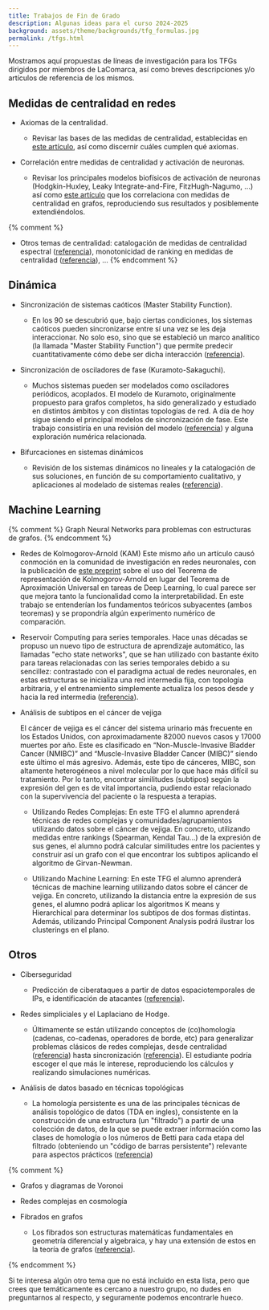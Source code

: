 ```yaml
---
title: Trabajos de Fin de Grado
description: Algunas ideas para el curso 2024-2025
background: assets/theme/backgrounds/tfg_formulas.jpg
permalink: /tfgs.html
---
```


Mostramos aquí propuestas de líneas de investigación para los TFGs dirigidos por miembros de LaComarca, así como breves descripciones y/o artículos de referencia de los mismos.

## Medidas de centralidad en redes

- Axiomas de la centralidad.
    - Revisar las bases de las medidas de centralidad, establecidas en <a href="https://www.internetmathematicsjournal.com/article/1564.pdf">este artículo</a>, así como discernir cuáles cumplen qué axiomas.
    
- Correlación entre medidas de centralidad y activación de neuronas.
    - Revisar los principales modelos biofísicos de activación de neuronas (Hodgkin-Huxley, Leaky Integrate-and-Fire, FitzHugh-Nagumo, ...) así como <a href="https://www.worldscientific.com/doi/abs/10.1142/S0129065717500137">este artículo</a> que los correlaciona con medidas de centralidad en grafos, reproduciendo sus resultados y posiblemente extendiéndolos.


{% comment %}
- Otros temas de centralidad: catalogación de medidas de centralidad espectral (<a href="https://www.cambridge.org/core/journals/network-science/article/spectral-ranking/99ACDCD0CC1B774AB0041FB16AB43D1B">referencia</a>), monotonicidad de ranking en medidas de centralidad (<a href="https://www.cambridge.org/core/journals/network-science/article/rank-monotonicity-in-centrality-measures/A9862BBD3DE668985941D21C3F63259C">referencia</a>), ...
{% endcomment %}

## Dinámica

- Sincronización de sistemas caóticos (Master Stability Function).
    - En los 90 se descubrió que, bajo ciertas condiciones, los sistemas caóticos pueden sincronizarse entre sí una vez se les deja interaccionar. No solo eso, sino que se estableció un marco analítico (la llamada "Master Stability Function") que permite predecir cuantitativamente cómo debe ser dicha interacción (<a href="https://doi.org/10.1016/j.physrep.2008.09.002">referencia</a>).

- Sincronización de osciladores de fase (Kuramoto-Sakaguchi).
    - Muchos sistemas pueden ser modelados como osciladores periódicos, acoplados. El modelo de Kuramoto, originalmente propuesto para grafos completos, ha sido generalizado y estudiado en distintos ámbitos y con distintas topologías de red. A día de hoy sigue siendo el principal modelos de sincronización de fase. Este trabajo consistiría en una revisión del modelo (<a href="https://www.sciencedirect.com/science/article/pii/S0370157315004408?via%3Dihub">referencia</a>) y alguna exploración numérica relacionada.

- Bifurcaciones en sistemas dinámicos
    - Revisión de los sistemas dinámicos no lineales y la catalogación de sus soluciones, en función de su comportamiento cualitativo, y aplicaciones al modelado de sistemas reales (<a href="https://www.biodyn.ro/course/literatura/Nonlinear_Dynamics_and_Chaos_2018_Steven_H._Strogatz.pdf">referencia</a>).

## Machine Learning

{% comment %}
Graph Neural Networks para problemas con estructuras de grafos.
{% endcomment %}

- Redes de Kolmogorov-Arnold (KAM)
    Este mismo año un artículo causó conmoción en la comunidad de investigación en redes neuronales, con la publicación de <a href="https://arxiv.org/abs/2404.19756">este preprint</a> sobre el uso del Teorema de representación de Kolmogorov-Arnold en lugar del Teorema de Aproximación Universal en tareas de Deep Learning, lo cual parece ser que mejora tanto la funcionalidad como la interpretabilidad. En este trabajo se entenderían los fundamentos teóricos subyacentes (ambos teoremas) y se propondría algún experimento numérico de comparación. 

- Reservoir Computing para series temporales.
    Hace unas décadas se propuso un nuevo tipo de estructura de aprendizaje automático, las llamadas "echo state networks", que se han utilizado con bastante éxito para tareas relacionadas con las series temporales debido a su sencillez: contrastado con el paradigma actual de redes neuronales, en estas estructuras se inicializa una red intermedia fija, con topología arbitraria, y el entrenamiento simplemente actualiza los pesos desde y hacia la red intermedia (<a href="https://martinuzzifrancesco.github.io/posts/a-brief-introduction-to-reservoir-computing/">referencia</a>).

- Análisis de subtipos en el cáncer de vejiga 

    El cáncer de vejiga es el cáncer del sistema urinario más frecuente en los Estados Unidos, con aproximadamente 82000 nuevos casos y 17000 muertes por año. Este es clasificado en “Non-Muscle-Invasive Bladder Cancer (NMIBC)” and “Muscle-Invasive Bladder Cancer (MIBC)” siendo este último el más agresivo. Además, este tipo de cánceres, MIBC, son altamente heterogéneos a nivel molecular por lo que hace más difícil su tratamiento. Por lo tanto, encontrar similitudes (subtipos) según la expresión del gen es de vital importancia, pudiendo estar relacionado con la supervivencia del paciente o la respuesta a terapias. 

    - Utilizando Redes Complejas:
        En este TFG el alumno aprenderá técnicas de redes complejas y comunidades/agrupamientos utilizando datos sobre el cáncer de vejiga. En concreto, utilizando medidas entre rankings (Spearman, Kendal Tau…) de la expresión de sus genes, el alumno podrá calcular similitudes entre los pacientes y construir así un grafo con el que encontrar los subtipos aplicando el algoritmo de Girvan-Newman.

    - Utilizando Machine Learning:
        En este TFG el alumno aprenderá técnicas de machine learning utilizando datos sobre el cáncer de vejiga. En concreto, utilizando la distancia entre la expresión de sus genes, el alumno podrá aplicar los algoritmos K means y Hierarchical para determinar los subtipos de dos formas distintas. Además, utilizando Principal Component Analysis podrá ilustrar los clusterings en el plano.

## Otros

- Ciberseguridad
    - Predicción de ciberataques a partir de datos espaciotemporales de IPs, e identificación de atacantes (<a href="https://journals.plos.org/plosone/article?id=10.1371/journal.pone.0124472">referencia</a>).

- Redes simpliciales y el Laplaciano de Hodge.
    - Últimamente se están utilizando conceptos de (co)homología (cadenas, co-cadenas, operadores de borde, etc) para generalizar problemas clásicos de redes complejas, desde centralidad (<a href="https://link.springer.com/article/10.1007/s10107-010-0419-x">referencia</a>) hasta sincronización (<a href="https://arxiv.org/abs/2305.17977">referencia</a>). El estudiante podría escoger el que más le interese, reproduciendo los cálculos y realizando simulaciones numéricas.

- Análisis de datos basado en técnicas topológicas
    - La homología persistente es una de las principales técnicas de análisis topológico de datos (TDA en ingles), consistente en la construcción de una estructura (un "filtrado") a partir de una colección de datos, de la que se puede extraer información como las clases de homología o los números de Betti para cada etapa del filtrado (obteniendo un "código de barras persistente") relevante para aspectos prácticos (<a href="https://link.springer.com/article/10.1007/s10462-022-10146-z">referencia</a>)

{% comment %}
- Grafos y diagramas de Voronoi
- Redes complejas en cosmología

- Fibrados en grafos
    - Los fibrados son estructuras matemáticas fundamentales en geometría diferencial y algebraica, y hay una extensión de estos en la teoría de grafos (<a href="https://www.sciencedirect.com/science/article/pii/S0012365X00004556">referencia</a>).

{% endcomment %}

Si te interesa algún otro tema que no está incluido en esta lista, pero que crees que temáticamente es cercano a nuestro grupo, no dudes en preguntarnos al respecto, y seguramente podemos encontrarle hueco.